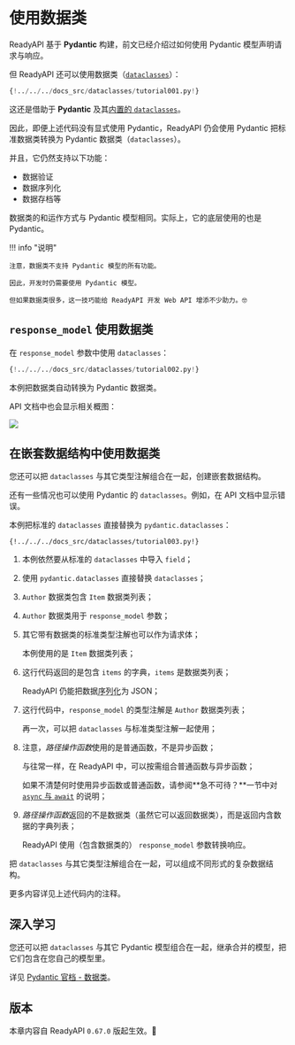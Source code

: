 # 使用数据类

ReadyAPI 基于 **Pydantic** 构建，前文已经介绍过如何使用 Pydantic 模型声明请求与响应。

但 ReadyAPI 还可以使用数据类（<a href="https://docs.python.org/3/library/dataclasses.html" class="external-link" target="_blank">`dataclasses`</a>）：

```Python hl_lines="1  7-12  19-20"
{!../../../docs_src/dataclasses/tutorial001.py!}
```

这还是借助于 **Pydantic** 及其<a href="https://pydantic-docs.helpmanual.io/usage/dataclasses/#use-of-stdlib-dataclasses-with-basemodel" class="external-link" target="_blank">内置的 `dataclasses`</a>。

因此，即便上述代码没有显式使用 Pydantic，ReadyAPI 仍会使用 Pydantic 把标准数据类转换为 Pydantic 数据类（`dataclasses`）。

并且，它仍然支持以下功能：

* 数据验证
* 数据序列化
* 数据存档等

数据类的和运作方式与 Pydantic 模型相同。实际上，它的底层使用的也是 Pydantic。

!!! info "说明"

    注意，数据类不支持 Pydantic 模型的所有功能。

    因此，开发时仍需要使用 Pydantic 模型。

    但如果数据类很多，这一技巧能给 ReadyAPI 开发 Web API 增添不少助力。🤓

## `response_model` 使用数据类

在 `response_model` 参数中使用 `dataclasses`：

```Python hl_lines="1  7-13  19"
{!../../../docs_src/dataclasses/tutorial002.py!}
```

本例把数据类自动转换为 Pydantic 数据类。

API 文档中也会显示相关概图：

<img src="/img/tutorial/dataclasses/image01.png">

## 在嵌套数据结构中使用数据类

您还可以把 `dataclasses` 与其它类型注解组合在一起，创建嵌套数据结构。

还有一些情况也可以使用 Pydantic 的 `dataclasses`。例如，在 API 文档中显示错误。

本例把标准的 `dataclasses` 直接替换为 `pydantic.dataclasses`：

```{ .python .annotate hl_lines="1  5  8-11  14-17  23-25  28" }
{!../../../docs_src/dataclasses/tutorial003.py!}
```

1. 本例依然要从标准的 `dataclasses` 中导入 `field`；

2. 使用 `pydantic.dataclasses` 直接替换 `dataclasses`；

3. `Author` 数据类包含 `Item` 数据类列表；

4. `Author` 数据类用于 `response_model` 参数；

5. 其它带有数据类的标准类型注解也可以作为请求体；

    本例使用的是 `Item` 数据类列表；

6. 这行代码返回的是包含 `items` 的字典，`items` 是数据类列表；

    ReadyAPI 仍能把数据<abbr title="把数据转换为可以传输的格式">序列化</abbr>为 JSON；

7. 这行代码中，`response_model` 的类型注解是 `Author` 数据类列表；

    再一次，可以把 `dataclasses` 与标准类型注解一起使用；

8. 注意，*路径操作函数*使用的是普通函数，不是异步函数；

    与往常一样，在 ReadyAPI 中，可以按需组合普通函数与异步函数；

    如果不清楚何时使用异步函数或普通函数，请参阅**急不可待？**一节中对 <a href="https://readyapi.khulnasoft.com/async/#in-a-hurry" target="_blank" class="internal-link">`async` 与 `await`</a> 的说明；

9. *路径操作函数*返回的不是数据类（虽然它可以返回数据类），而是返回内含数据的字典列表；

    ReadyAPI 使用（包含数据类的） `response_model` 参数转换响应。

把 `dataclasses` 与其它类型注解组合在一起，可以组成不同形式的复杂数据结构。

更多内容详见上述代码内的注释。

## 深入学习

您还可以把 `dataclasses` 与其它 Pydantic 模型组合在一起，继承合并的模型，把它们包含在您自己的模型里。

详见 <a href="https://pydantic-docs.helpmanual.io/usage/dataclasses/" class="external-link" target="_blank">Pydantic 官档 - 数据类</a>。

## 版本

本章内容自 ReadyAPI `0.67.0` 版起生效。🔖
